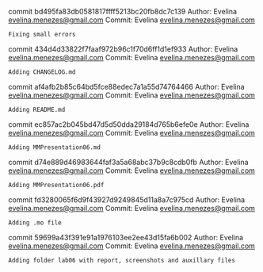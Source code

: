 commit bd495fa83db0581817ffff5213bc20fb8dc7c139
Author: Evelina <evelina.menezes@gmail.com>
Commit: Evelina <evelina.menezes@gmail.com>

    Fixing small errors

commit 434d4d33822f7faaf972b96c1f70d6ff1d1ef933
Author: Evelina <evelina.menezes@gmail.com>
Commit: Evelina <evelina.menezes@gmail.com>

    Adding CHANGELOG.md

commit af4afb2b85c64bd5fce88edec7a1a55d74764466
Author: Evelina <evelina.menezes@gmail.com>
Commit: Evelina <evelina.menezes@gmail.com>

    Adding README.md

commit ec857ac2b045bd47d5d50dda29184d765b6efe0e
Author: Evelina <evelina.menezes@gmail.com>
Commit: Evelina <evelina.menezes@gmail.com>

    Adding MMPresentation06.md

commit d74e889d46983644faf3a5a68abc37b9c8cdb0fb
Author: Evelina <evelina.menezes@gmail.com>
Commit: Evelina <evelina.menezes@gmail.com>

    Adding MMPresentation06.pdf

commit fd3280065f6d9f43927d9249845d11a8a7c975cd
Author: Evelina <evelina.menezes@gmail.com>
Commit: Evelina <evelina.menezes@gmail.com>

    Adding .mo file

commit 59699a43f391e91a1976103ee2ee43d15fa6b002
Author: Evelina <evelina.menezes@gmail.com>
Commit: Evelina <evelina.menezes@gmail.com>

    Adding folder lab06 with report, screenshots and auxillary files
